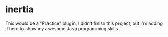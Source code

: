 # inertia
This would be a "Practice" plugin, I didn't finish this project, but I'm adding it here to show my awesome Java programming skills.
